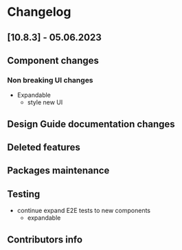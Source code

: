 # Changelog

## [10.8.3] - 05.06.2023

## Component changes

### Non breaking UI changes

- Expandable
  - style new UI

## Design Guide documentation changes

## Deleted features

## Packages maintenance

## Testing

- continue expand E2E tests to new components
  - expandable

## Contributors info
